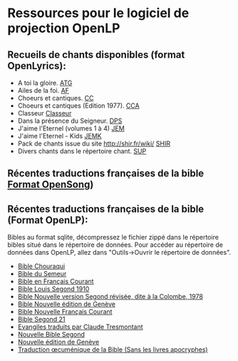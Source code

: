 # Ressources pour le logiciel de projection OpenLP


## Recueils de chants disponibles (format OpenLyrics):

- A toi la gloire.                                   [ATG](https://github.com/Honkey57/Ressources_OpenLP/raw/main/A_toi_la_gloire.7z)       
- Ailes de la foi.                                   [AF](https://github.com/Honkey57/Ressources_OpenLP/raw/main/Ailes_de_la_foi.7z)
- Choeurs et cantiques.                              [CC](https://github.com/Honkey57/Ressources_OpenLP/raw/main/Choeurs_et_cantiques.7z)
- Choeurs et cantiques (Edition 1977).               [CCA](https://github.com/Honkey57/Ressources_OpenLP/raw/main/Choeurs_et_cantiques_Edition_1977.7z)
- Classeur                                           [Classeur](https://github.com/Honkey57/Ressources_OpenLP/raw/main/Classeur.7z)
- Dans la présence du Seigneur.                      [DPS](https://github.com/Honkey57/Ressources_OpenLP/raw/main/Dans_la_pr%C3%A9sence_du_seigneur.7z)
- J'aime l'Eternel (volumes 1 à 4)                   [JEM](https://github.com/Honkey57/Ressources_OpenLP/raw/main/J'aime_l_Eternel_Volume_1-4.7z)
- J'aime l'Eternel - Kids                            [JEMK](https://github.com/Honkey57/Ressources_OpenLP/raw/main/J_aime_L_Eternel_Kids.7z)
- Pack de chants issue du site http://shir.fr/wiki/  [SHIR](https://github.com/Honkey57/Ressources_OpenLP/raw/main/Shir.7z)
- Divers chants dans le répertoire chant.            [SUP](https://github.com/Honkey57/Ressources_OpenLP/raw/main/Suppl%C3%A9ments.7z)


## Récentes traductions françaises de la bible [Format OpenSong](https://github.com/Honkey57/Ressources_OpenLP/raw/main/Bibles_recentes_OpenSong.zip))

## Récentes traductions françaises de la bible (Format OpenLP):

Bibles au format sqlite, décompressez le fichier zippé dans le répertoire bibles situé dans le répertoire de données.
Pour accéder au répertoire de données dans OpenLP, allez dans "Outils->Ouvrir le répertoire de données". 


- [Bible Chouraqui](https://github.com/Honkey57/Ressources_OpenLP/raw/main/Bible_Chouraqui.zip)
- [Bible du Semeur](https://github.com/Honkey57/Ressources_OpenLP/raw/main/Bible_du_Semeur.zip)
- [Bible en Français Courant](https://github.com/Honkey57/Ressources_OpenLP/raw/main/Bible_en_Francais_Courant.zip)
- [Bible Louis Segond 1910](https://github.com/Honkey57/Ressources_OpenLP/raw/main/Bible_Segond_1910.zip)
- [Bible Nouvelle version Segond révisée, dite à la Colombe, 1978](https://github.com/Honkey57/Ressources_OpenLP/raw/main/Bible_La_Colombe.zip)
- [Bible Nouvelle édition de Genève](https://github.com/Honkey57/Ressources_OpenLP/raw/main/Nouvelle_edition_de_Geneve.zip)
- [Bible Nouvelle Français Courant](https://github.com/Honkey57/Ressources_OpenLP/raw/main/Nouvelle_Bible_Segond.zip)
- [Bible Segond 21](https://github.com/Honkey57/Ressources_OpenLP/raw/main/Bible_Segond_21.zip)
- [Evangiles traduits par Claude Tresmontant](https://github.com/Honkey57/Ressources_OpenLP/raw/main/Evangiles_Tresmontant_Claude.zip)
- [Nouvelle Bible Segond](https://github.com/Honkey57/Ressources_OpenLP/raw/main/Nouvelle_Bible_Segond.zip)
- [Nouvelle édition de Genève](https://github.com/Honkey57/Ressources_OpenLP/raw/main/Nouvelle_edition_de_Geneve.zip)
- [Traduction œcuménique de la Bible (Sans les livres apocryphes)](https://github.com/Honkey57/Ressources_OpenLP/raw/main/Traduction_oecumenique_de_la_bible.zip)
